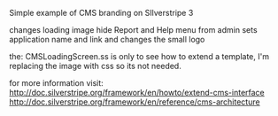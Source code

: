 Simple example of CMS branding on SIlverstripe 3

changes loading image
hide Report and Help menu from admin
sets application name and link 
and changes the small logo 



the: CMSLoadingScreen.ss is only to see how to extend a template, I'm replacing the image with css so its not needed.

for more information visit: 
http://doc.silverstripe.org/framework/en/howto/extend-cms-interface
http://doc.silverstripe.org/framework/en/reference/cms-architecture